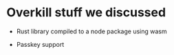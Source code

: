 # Overkill stuff we discussed

- Rust library compiled to a node package using wasm

- Passkey support
